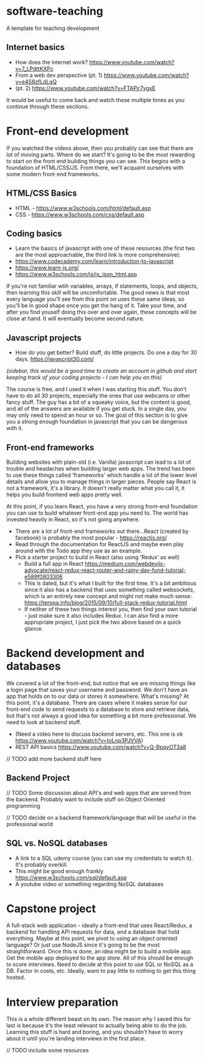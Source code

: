 # software-teaching
A template for teaching development

## Internet basics
- How does the internet work? https://www.youtube.com/watch?v=7_LPdttKXPc
- From a web dev perspective (pt. 1) https://www.youtube.com/watch?v=e4S8zfLdLgQ
- (pt. 2) https://www.youtube.com/watch?v=FTAPjr7vgxE

It would be useful to come back and watch these multiple times as you continue through these sections.

# Front-end development
If you watched the videos above, then you probably can see that there are lot of moving parts. Where do we start? It's going to be the most rewarding to start on the front end building things you can see. This begins with a foundation of HTML/CSS/JS. From there, we'll acquaint ourselves with some modern front-end frameworks.

## HTML/CSS Basics
- HTML - https://www.w3schools.com/html/default.asp
- CSS - https://www.w3schools.com/css/default.asp

## Coding basics
- Learn the basics of javascript with one of these resources (the first two are the most approachable, the third link is more comprehensive):
 - https://www.codecademy.com/learn/introduction-to-javascript
 - https://www.learn-js.org/
 - https://www.w3schools.com/js/js_json_html.asp

If you're not familiar wtih variables, arrays, if statements, loops, and objects, then learning this skill will be uncomfortable.
The good news is that most every language you'll see from this point on uses these same ideas, so you'll be in good shape once you get the hang of it.
Take your time, and after you find youself doing this over and over again, these concepts will be close at hand. It will eventually become second nature.

## Javascript projects
- How do you get better? Build stuff, do little projects. Do one a day for 30 days. https://javascript30.com/

*(sidebar, this would be a good time to create an account in github and start keeping track of your coding projects - I can help you on this)*

The course is free, and I used it when I was starting this stuff. You don't have to do all 30 projects, especially the ones that use webcams or other fancy stuff. The guy has a bit of a squeaky voice, but the content is good, and all of the answers are available if you get stuck. In a single day, you may only need to spend an hour or so. The goal of this section is to give you a strong enough foundation in javascript that you can be dangerous with it.

## Front-end frameworks
Building websites with plain-old (i.e. Vanilla) javascript can lead to a lot of trouble and headaches when building larger web apps. The trend has been to use these things called 'frameworks' which handle a lot of the lower level details and allow you to manage things in larger pieces. People say React is not a framework, it's a library. It doesn't really matter what you call it, it helps you build frontend web apps pretty well. 

At this point, if you learn React, you have a very strong front-end foundation you can use to build whatever front-end app you need to. The world has invested heavily in React, so it's not going anywhere.

- There are a lot of front-end frameworks out there...React (created by facebook) is probably the most popular - https://reactjs.org/
- Read through the documentation for ReactJS and maybe even play around with the Todo app they use as an example.
- Pick a starter project to build in React (also using 'Redux' as well)
  - Build a full app in React https://medium.com/webdevils-advocate/react-redux-react-router-and-rainy-day-fund-tutorial-e589f0803306
  - This is dated, but it's what I built for the first time. It's a bit ambitious since it also has a backend that uses something called websockets, which is an entirely new concept and might not make much sense: https://teropa.info/blog/2015/09/10/full-stack-redux-tutorial.html
  - If neither of these two things interest you, then find your own tutorial - just make sure it also includes Redux. I can also find a more appropriate project, I just pick the two above based on a quick glance.


# Backend development and databases
We covered a lot of the front-end, but notice that we are missing things like a login page that saves your username and password. We don't have an app that holds on to our data or stores it somewhere. What's missing? At this point, it's a database. There are cases where it makes sense for our front-end code to send requests to a database to store and retrieve data, but that's not always a good idea for something a bit more professional. We need to look at backend stuff.

- (Need a video here to discuss backend servers, etc. This one is ok https://www.youtube.com/watch?v=toLnp3PJVVA)
- REST API basics https://www.youtube.com/watch?v=Q-BpqyOT3a8

// TODO add more backend stuff here

## Backend Project
// TODO Some discussion about API's and web apps that are served from the backend. Probably want to include stuff on Object Oriented programming

// TODO decide on a backend framework/language that will be useful in the professional world

## SQL vs. NoSQL databases
- A link to a SQL udemy course (you can use my credentials to watch it). It's probably overkill.
- This might be good enough frankly https://www.w3schools.com/sql/default.asp
- A youtube video or something regarding NoSQL databases

# Capstone project

A full-stack web application - ideally a front-end that uses React/Redux, a backend for handling API requests for data, and a database that hold everything. Maybe at this point, we pivot to using an object oriented language? Or just use NodeJS since it's going to be the most straightforward. Once this is done, an idea might be to build a mobile app. Get the mobile app deployed to the app store. All of this should be enough to score interviews. Need to decide at this point to use SQL or NoSQL as a DB. Factor in costs, etc. Ideally, want to pay little to nothing to get this thing hosted.

# Interview preparation

This is a whole different beast on its own. The reason why I saved this for last is because it's the least relevant to actually being able to do the job. Learning this stuff is hard and boring, and you shouldn't have to worry about it until you're landing interviews in the first place.

// TODO include some resources
